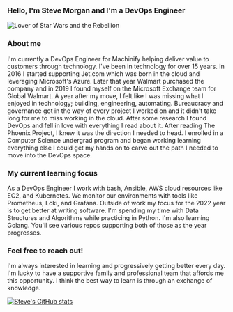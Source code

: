 ### Hello, I'm Steve Morgan and I'm a DevOps Engineer

<img src="https://github.com/rebelopsio/rebelopsio/blob/main/static/img/banner.png?raw=true" alt="Lover of Star Wars and the Rebellion">

### About me

I'm currently a DevOps Engineer for Machinify helping deliver value to customers through technology. I've been in technology for over 15 years. In 2016 I started supporting Jet.com which was born in the cloud and leveraging Microsoft's Azure. Later that year Walmart purchased the company and in 2019 I found myself on the Microsoft Exchange team for Global Walmart. A year after my move, I felt like I was missing what I enjoyed in technology; building, engineering, automating. Bureaucracy and governance got in the way of every project I worked on and it didn't take long for me to miss working in the cloud. After some research I found DevOps and fell in love with everything I read about it. After reading The Phoenix Project, I knew it was the direction I needed to head. I enrolled in a Computer Science undergrad program and began working learning everything else I could get my hands on to carve out the path I needed to move into the DevOps space.

### My current learning focus

As a DevOps Engineer I work with bash, Ansible, AWS cloud resources like EC2, and Kubernetes. We monitor our environments with tools like Prometheus, Loki, and Grafana. Outside of work my focus for the 2022 year is to get better at writing software. I'm spending my time with Data Structures and Algorithms while practicing in Python. I'm also learning Golang. You'll see various repos supporting both of those as the year progresses.

### Feel free to reach out!

I'm always interested in learning and progressively getting better every day. I'm lucky to have a supportive family and professional team that affords me this opportunity. I think the best way to learn is through an exchange of knowledge.

[![Steve's GitHub stats](https://github-readme-stats.vercel.app/api?username=rebelopsio)](https://github.com/rebelopsio/github-readme-stats)

<!--START_SECTION:badges-->
<!--END_SECTION:badges-->

